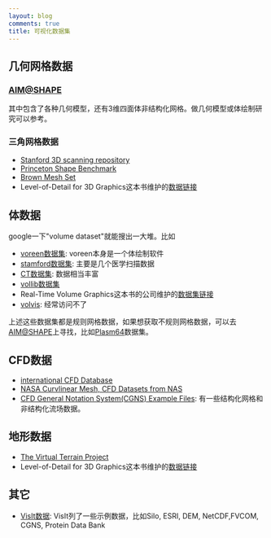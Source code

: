 ```yaml
---
layout: blog
comments: true
title: 可视化数据集
---
```


## 几何网格数据

### [AIM@SHAPE](http://shapes.aimatshape.net/)
其中包含了各种几何模型，还有3维四面体非结构化网格。做几何模型或体绘制研究可以参考。

### 三角网格数据
  - [Stanford 3D scanning repository](http://graphics.stanford.edu/data/3Dscanrep)
  - [Princeton Shape Benchmark](http://shape.cs.princeton.edu/benchmark)
  - [Brown Mesh Set](http://graphics.cs.brown.edu/games/brown-mesh-set/index.html)
  - Level-of-Detail for 3D Graphics这本书维护的[数据链接](http://lodbook.com/models/)


## 体数据
google一下"volume dataset"就能搜出一大堆。比如

  - [voreen数据集](http://www.voreen.org/108-Data-Sets.html): voreen本身是一个体绘制软件
  - [stamford数据集](http://www-graphics.stanford.edu/data/voldata/): 主要是几个医学扫描数据
  - [CT数据集](http://www.sci.utah.edu/cibc-software/ctdata.html): 数据相当丰富
  - [vollib数据集](http://www9.informatik.uni-erlangen.de/External/vollib/)
  - Real-Time Volume Graphics这本书的公司维护的[数据集链接](http://www.real-time-volume-graphics.org/?page_id=17)
  - [volvis](http://www.volvis.org/): 经常访问不了

上述这些数据集都是规则网格数据，如果想获取不规则网格数据，可以去[AIM@SHAPE](http://shapes.aimatshape.net/)上寻找，比如[Plasm64](shapes.aimatshape.net/view.php?id=631#)数据集。

## CFD数据

  - [international CFD Database](http://mp0806.cineca.it/icfd.php)
  - [NASA Curvlinear Mesh, CFD Datasets from NAS](http://www.nas.nasa.gov/publications/datasets.html)
  - [CFD General Notation System(CGNS) Example Files](http://cgns.sourceforge.net/CGNSFiles.html): 有一些结构化网格和非结构化流场数据。

## 地形数据
  - [The Virtual Terrain Project](http://vterrain.org/BT/)
  - Level-of-Detail for 3D Graphics这本书维护的[数据链接](http://lodbook.com/terrain/)

## 其它
  - [VisIt数据](https://wci.llnl.gov/codes/visit/datafiles.html): VisIt列了一些示例数据，比如Silo, ESRI, DEM, NetCDF,FVCOM, CGNS, Protein Data Bank
